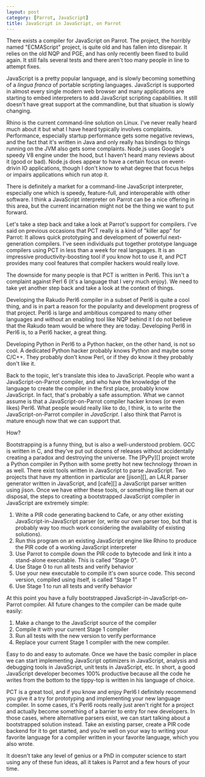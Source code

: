 ```yaml
---
layout: post
category: [Parrot, JavaScript]
title: JavaScript in JavaScript, on Parrot
---
```


There exists a compiler for JavaScript on Parrot. The project, the horribly
named "ECMAScript" project, is quite old and has fallen into disrepair. It
relies on the old NQP and PGE, and has only recently been fixed to build
again. It still fails several tests and there aren't too many people in line
to attempt fixes.

JavaScript is a pretty popular language, and is slowly becoming something of
a *lingua franca* of portable scripting languages. JavaScript is supported in
almost every single modern web browser and many applications are starting to
embed interpreters to add JavaScript scripting capabilities. It still doesn't
have great support at the commandline, but that situation is slowly changing.

Rhino is the current command-line solution on Linux. I've never really heard
much about it but what I have heard typically involves complaints.
Performance, especially startup performance gets some negative reviews, and
the fact that it's written in Java and only really has bindings to things
running on the JVM also gets some complaints. Node.js uses Google's speedy
V8 engine under the hood, but I haven't heard many reviews about it (good or
bad). Node.js does appear to have a certain focus on event-drivin IO
applications, though I don't know to what degree that focus helps or impairs
applications which run atop it.

There is definitely a market for a command-line JavaScript interpreter,
especially one which is speedy, feature-full, and interoperable with other software. I think a JavaScript interpreter on Parrot can be a nice offering in
this area, but the current incarnation might not be the thing we want to put
forward.

Let's take a step back and take a look at Parrot's support for compilers. I've
said on previous occasions that PCT really is a kind of "killer app" for
Parrot: It allows quick prototyping and development of powerful
next-generation compilers. I've seen individuals put together prototype
language compilers using PCT in less than a week for real languages. It is
an impressive productivity-boosting tool if you know hot to use it, and PCT
provides many cool features that compiler hackers would really love.

The downside for many people is that PCT is written in Perl6. This isn't a
complaint against Perl 6 (it's a language that I very much enjoy). We need to
take yet another step back and take a look at the context of things.

Developing the Rakudo Perl6 compiler in a subset of Perl6 is quite a cool
thing, and is in part a reason for the popularity and development progress
of that project. Perl6 is large and ambitious compared to many other languages
and without an enabling tool like NQP behind it I do not believe that the 
Rakudo team would be where they are today. Developing Perl6 in Perl6 is, to
a Perl6 hacker, a great thing.

Developing Python in Perl6 to a Python hacker, on the other hand, is not so
cool. A dedicated Python hacker probably knows Python and maybe some C/C++.
They probably don't know Perl, or if they do know it they probably don't like
it.

Back to the topic, let's translate this idea to JavaScript. People who want
a JavaScript-on-Parrot compiler, and who have the knowledge of the language
to create the compiler in the first place, probably know JavaScript. In fact,
that's probably a safe assumption. What we cannot assume is that a
JavaScript-on-Parrot compiler hacker knows (or even likes) Perl6. What people
would really like to do, I think, is to write the JavaScript-on-Parrot
compiler in *JavaScript*. I also think that Parrot is mature enough now that
we can support that.

How?

Bootstrapping is a funny thing, but is also a well-understood problem. GCC
is written in C, and they've put out dozens of releases without accidentally
creating a paradox and destroying the universe. The [PyPy][] project wrote
a Python compiler in Python with some pretty hot new technology thrown in as
well. There exist tools written in JavaScript to parse JavaScript. Two
projects that have my attention in particular are [jison][], an LALR parser
generator written in JavaScript, and [cafe][] a JavaScript parser written
using jison. Once we have either these tools, or something like them at our
disposal, the steps to creating a bootstrapped JavaScript compiler in
JavaScript are extremely simple:

1. Write a PIR code generating backend to Cafe, or any other existing
   JavaScript-in-JavaScript parser (or, write our own parser too, but that
   is probably way too much work considering the availability of existing
   solutions).
2. Run this program on an existing JavaScript engine like Rhino to produce the
   PIR code of a working JavaScript interpreter
3. Use Parrot to compile down the PIR code to bytecode and link it into a 
   stand-alone executable. This is called "Stage 0".
4. Use Stage 0 to run all tests and verify behavior
5. Use your new executable to compile it's own source code. This second
   version, compiled using itself, is called "Stage 1"
6. Use Stage 1 to run all tests and verify behavior

At this point you have a fully bootstrapped JavaScript-in-JavaScript-on-Parrot
compiler. All future changes to the compiler can be made quite easily:

1. Make a change to the JavaScript source of the compiler
2. Compile it with your current Stage 1 compiler
3. Run all tests with the new version to verify performance
4. Replace your current Stage 1 compiler with the new compiler.

Easy to do and easy to automate. Once we have the basic compiler in place we
can start implementing JavaScript optimizers in JavaScript, analysis and
debugging tools in JavaScript, unit tests in JavaScript, etc. In short, a
good JavaScript developer becomes 100% productive because all the code he
writes from the bottom to the tippy-top is written in his language of choice.

PCT is a great tool, and if you know and enjoy Perl6 I definitely recommend
you give it a try for prototyping and implementing your new language compiler.
In some cases, it's Perl6 roots really just aren't right for a project and
actually become something of a barrier to entry for new developers. In those
cases, where alternative parsers exist, we can start talking about a
bootstrapped solution instead. Take an existing parser, create a PIR code
backend for it to get started, and you're well on your way to writing your
favorite language for a compiler written in your favorite language, which you
also wrote.

It doesn't take any level of genius or a PhD in computer science to start 
using any of these fun ideas, all it takes is Parrot and a few hours of your 
time.

